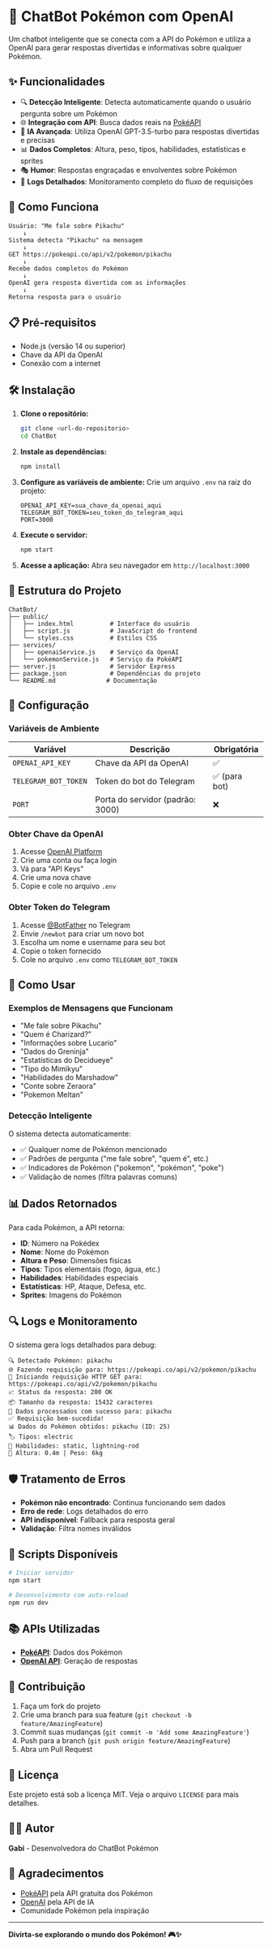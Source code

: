 # 🤖 ChatBot Pokémon com OpenAI

Um chatbot inteligente que se conecta com a API do Pokémon e utiliza a OpenAI para gerar respostas divertidas e informativas sobre qualquer Pokémon.

## ✨ Funcionalidades

- 🔍 **Detecção Inteligente**: Detecta automaticamente quando o usuário pergunta sobre um Pokémon
- 🌐 **Integração com API**: Busca dados reais na [PokéAPI](https://pokeapi.co/)
- 🤖 **IA Avançada**: Utiliza OpenAI GPT-3.5-turbo para respostas divertidas e precisas
- 📊 **Dados Completos**: Altura, peso, tipos, habilidades, estatísticas e sprites
- 🎭 **Humor**: Respostas engraçadas e envolventes sobre Pokémon
- 🔧 **Logs Detalhados**: Monitoramento completo do fluxo de requisições

## 🚀 Como Funciona

```
Usuário: "Me fale sobre Pikachu"
    ↓
Sistema detecta "Pikachu" na mensagem
    ↓
GET https://pokeapi.co/api/v2/pokemon/pikachu
    ↓
Recebe dados completos do Pokémon
    ↓
OpenAI gera resposta divertida com as informações
    ↓
Retorna resposta para o usuário
```

## 📋 Pré-requisitos

- Node.js (versão 14 ou superior)
- Chave da API da OpenAI
- Conexão com a internet

## 🛠️ Instalação

1. **Clone o repositório:**
   ```bash
   git clone <url-do-repositorio>
   cd ChatBot
   ```

2. **Instale as dependências:**
   ```bash
   npm install
   ```

3. **Configure as variáveis de ambiente:**
   Crie um arquivo `.env` na raiz do projeto:
   ```env
   OPENAI_API_KEY=sua_chave_da_openai_aqui
   TELEGRAM_BOT_TOKEN=seu_token_do_telegram_aqui
   PORT=3000
   ```

4. **Execute o servidor:**
   ```bash
   npm start
   ```

5. **Acesse a aplicação:**
   Abra seu navegador em `http://localhost:3000`

## 📁 Estrutura do Projeto

```
ChatBot/
├── public/
│   ├── index.html          # Interface do usuário
│   ├── script.js           # JavaScript do frontend
│   └── styles.css          # Estilos CSS
├── services/
│   ├── openaiService.js    # Serviço da OpenAI
│   └── pokemonService.js   # Serviço da PokéAPI
├── server.js               # Servidor Express
├── package.json            # Dependências do projeto
└── README.md              # Documentação
```

## 🔧 Configuração

### Variáveis de Ambiente

| Variável | Descrição | Obrigatória |
|----------|-----------|-------------|
| `OPENAI_API_KEY` | Chave da API da OpenAI | ✅ |
| `TELEGRAM_BOT_TOKEN` | Token do bot do Telegram | ✅ (para bot) |
| `PORT` | Porta do servidor (padrão: 3000) | ❌ |

### Obter Chave da OpenAI

1. Acesse [OpenAI Platform](https://platform.openai.com/)
2. Crie uma conta ou faça login
3. Vá para "API Keys"
4. Crie uma nova chave
5. Copie e cole no arquivo `.env`

### Obter Token do Telegram

1. Acesse [@BotFather](https://t.me/botfather) no Telegram
2. Envie `/newbot` para criar um novo bot
3. Escolha um nome e username para seu bot
4. Copie o token fornecido
5. Cole no arquivo `.env` como `TELEGRAM_BOT_TOKEN`

## 🎯 Como Usar

### Exemplos de Mensagens que Funcionam

- "Me fale sobre Pikachu"
- "Quem é Charizard?"
- "Informações sobre Lucario"
- "Dados do Greninja"
- "Estatísticas do Decidueye"
- "Tipo do Mimikyu"
- "Habilidades do Marshadow"
- "Conte sobre Zeraora"
- "Pokemon Meltan"

### Detecção Inteligente

O sistema detecta automaticamente:
- ✅ Qualquer nome de Pokémon mencionado
- ✅ Padrões de pergunta ("me fale sobre", "quem é", etc.)
- ✅ Indicadores de Pokémon ("pokemon", "pokémon", "poke")
- ✅ Validação de nomes (filtra palavras comuns)

## 📊 Dados Retornados

Para cada Pokémon, a API retorna:
- **ID**: Número na Pokédex
- **Nome**: Nome do Pokémon
- **Altura e Peso**: Dimensões físicas
- **Tipos**: Tipos elementais (fogo, água, etc.)
- **Habilidades**: Habilidades especiais
- **Estatísticas**: HP, Ataque, Defesa, etc.
- **Sprites**: Imagens do Pokémon

## 🔍 Logs e Monitoramento

O sistema gera logs detalhados para debug:

```
🔍 Detectado Pokémon: pikachu
🌐 Fazendo requisição para: https://pokeapi.co/api/v2/pokemon/pikachu
📡 Iniciando requisição HTTP GET para: https://pokeapi.co/api/v2/pokemon/pikachu
📈 Status da resposta: 200 OK
📦 Tamanho da resposta: 15432 caracteres
🎯 Dados processados com sucesso para: pikachu
✅ Requisição bem-sucedida!
📊 Dados do Pokémon obtidos: pikachu (ID: 25)
🏷️ Tipos: electric
💪 Habilidades: static, lightning-rod
📏 Altura: 0.4m | Peso: 6kg
```

## 🛡️ Tratamento de Erros

- **Pokémon não encontrado**: Continua funcionando sem dados
- **Erro de rede**: Logs detalhados do erro
- **API indisponível**: Fallback para resposta geral
- **Validação**: Filtra nomes inválidos

## 🚀 Scripts Disponíveis

```bash
# Iniciar servidor
npm start

# Desenvolvimento com auto-reload
npm run dev
```

## 📚 APIs Utilizadas

- **[PokéAPI](https://pokeapi.co/)**: Dados dos Pokémon
- **[OpenAI API](https://openai.com/)**: Geração de respostas

## 🤝 Contribuição

1. Faça um fork do projeto
2. Crie uma branch para sua feature (`git checkout -b feature/AmazingFeature`)
3. Commit suas mudanças (`git commit -m 'Add some AmazingFeature'`)
4. Push para a branch (`git push origin feature/AmazingFeature`)
5. Abra um Pull Request

## 📝 Licença

Este projeto está sob a licença MIT. Veja o arquivo `LICENSE` para mais detalhes.

## 👨‍💻 Autor

**Gabi** - Desenvolvedora do ChatBot Pokémon

## 🙏 Agradecimentos

- [PokéAPI](https://pokeapi.co/) pela API gratuita dos Pokémon
- [OpenAI](https://openai.com/) pela API de IA
- Comunidade Pokémon pela inspiração

---

**Divirta-se explorando o mundo dos Pokémon! 🎮✨**